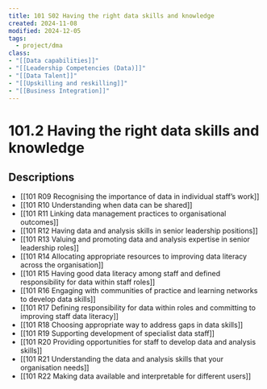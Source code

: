 ```yaml
---
title: 101 S02 Having the right data skills and knowledge
created: 2024-11-08
modified: 2024-12-05
tags:
  - project/dma
class:
- "[[Data capabilities]]"
- "[[Leadership Competencies (Data)]]"
- "[[Data Talent]]"
- "[[Upskilling and reskilling]]"
- "[[Business Integration]]"
---
```

# 101.2 Having the right data skills and knowledge

## Descriptions
- [[101 R09 Recognising the importance of data in individual staff’s work]]
- [[101 R10 Understanding when data can be shared]]
- [[101 R11 Linking data management practices to organisational outcomes]]
- [[101 R12 Having data and analysis skills in senior leadership positions]]
- [[101 R13 Valuing and promoting data and analysis expertise in senior leadership roles]]
- [[101 R14 Allocating appropriate resources to improving data literacy across the organisation]]
- [[101 R15 Having good data literacy among staff and defined responsibility for data within staff roles]]
- [[101 R16 Engaging with communities of practice and learning networks to develop data skills]]
- [[101 R17 Defining responsibility for data within roles and committing to improving staff data literacy]]
- [[101 R18 Choosing appropriate way to address gaps in data skills]]
- [[101 R19 Supporting development of specialist data staff]]
- [[101 R20 Providing opportunities for staff to develop data and analysis skills]]
- [[101 R21 Understanding the data and analysis skills that your organisation needs]]
- [[101 R22 Making data available and interpretable for different users]]